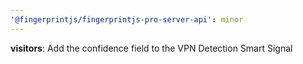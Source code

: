 ```yaml
---
'@fingerprintjs/fingerprintjs-pro-server-api': minor
---
```


**visitors**: Add the confidence field to the VPN Detection Smart Signal